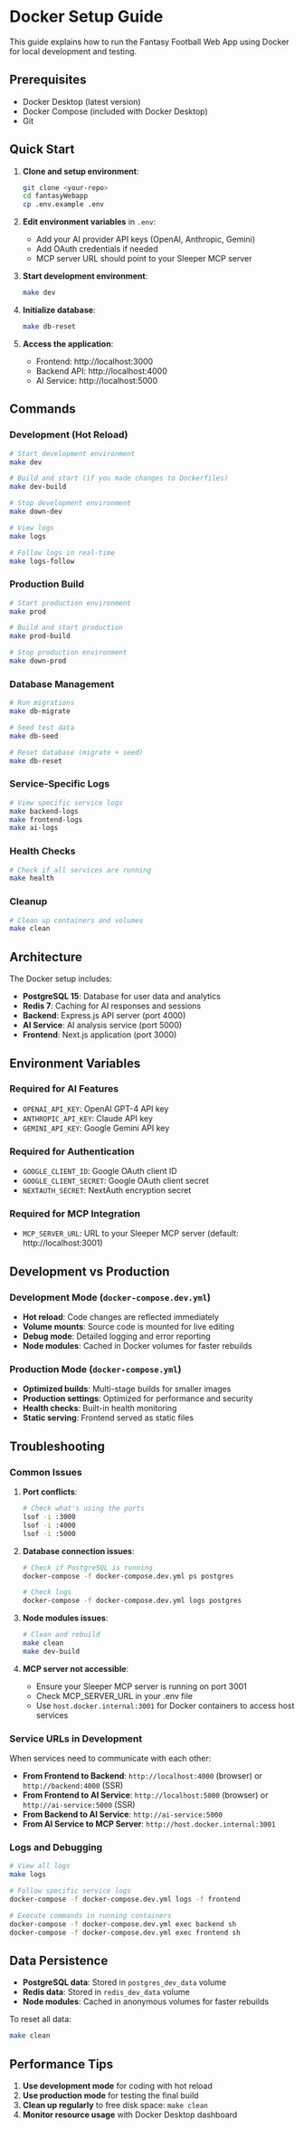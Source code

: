 # Docker Setup Guide

This guide explains how to run the Fantasy Football Web App using Docker for local development and testing.

## Prerequisites

- Docker Desktop (latest version)
- Docker Compose (included with Docker Desktop)
- Git

## Quick Start

1. **Clone and setup environment**:
   ```bash
   git clone <your-repo>
   cd fantasyWebapp
   cp .env.example .env
   ```

2. **Edit environment variables** in `.env`:
   - Add your AI provider API keys (OpenAI, Anthropic, Gemini)
   - Add OAuth credentials if needed
   - MCP server URL should point to your Sleeper MCP server

3. **Start development environment**:
   ```bash
   make dev
   ```

4. **Initialize database**:
   ```bash
   make db-reset
   ```

5. **Access the application**:
   - Frontend: http://localhost:3000
   - Backend API: http://localhost:4000
   - AI Service: http://localhost:5000

## Commands

### Development (Hot Reload)
```bash
# Start development environment
make dev

# Build and start (if you made changes to Dockerfiles)
make dev-build

# Stop development environment
make down-dev

# View logs
make logs

# Follow logs in real-time
make logs-follow
```

### Production Build
```bash
# Start production environment
make prod

# Build and start production
make prod-build

# Stop production environment
make down-prod
```

### Database Management
```bash
# Run migrations
make db-migrate

# Seed test data
make db-seed

# Reset database (migrate + seed)
make db-reset
```

### Service-Specific Logs
```bash
# View specific service logs
make backend-logs
make frontend-logs
make ai-logs
```

### Health Checks
```bash
# Check if all services are running
make health
```

### Cleanup
```bash
# Clean up containers and volumes
make clean
```

## Architecture

The Docker setup includes:

- **PostgreSQL 15**: Database for user data and analytics
- **Redis 7**: Caching for AI responses and sessions
- **Backend**: Express.js API server (port 4000)
- **AI Service**: AI analysis service (port 5000)
- **Frontend**: Next.js application (port 3000)

## Environment Variables

### Required for AI Features
- `OPENAI_API_KEY`: OpenAI GPT-4 API key
- `ANTHROPIC_API_KEY`: Claude API key
- `GEMINI_API_KEY`: Google Gemini API key

### Required for Authentication
- `GOOGLE_CLIENT_ID`: Google OAuth client ID
- `GOOGLE_CLIENT_SECRET`: Google OAuth client secret
- `NEXTAUTH_SECRET`: NextAuth encryption secret

### Required for MCP Integration
- `MCP_SERVER_URL`: URL to your Sleeper MCP server (default: http://localhost:3001)

## Development vs Production

### Development Mode (`docker-compose.dev.yml`)
- **Hot reload**: Code changes are reflected immediately
- **Volume mounts**: Source code is mounted for live editing
- **Debug mode**: Detailed logging and error reporting
- **Node modules**: Cached in Docker volumes for faster rebuilds

### Production Mode (`docker-compose.yml`)
- **Optimized builds**: Multi-stage builds for smaller images
- **Production settings**: Optimized for performance and security
- **Health checks**: Built-in health monitoring
- **Static serving**: Frontend served as static files

## Troubleshooting

### Common Issues

1. **Port conflicts**:
   ```bash
   # Check what's using the ports
   lsof -i :3000
   lsof -i :4000
   lsof -i :5000
   ```

2. **Database connection issues**:
   ```bash
   # Check if PostgreSQL is running
   docker-compose -f docker-compose.dev.yml ps postgres
   
   # Check logs
   docker-compose -f docker-compose.dev.yml logs postgres
   ```

3. **Node modules issues**:
   ```bash
   # Clean and rebuild
   make clean
   make dev-build
   ```

4. **MCP server not accessible**:
   - Ensure your Sleeper MCP server is running on port 3001
   - Check MCP_SERVER_URL in your .env file
   - Use `host.docker.internal:3001` for Docker containers to access host services

### Service URLs in Development

When services need to communicate with each other:

- **From Frontend to Backend**: `http://localhost:4000` (browser) or `http://backend:4000` (SSR)
- **From Frontend to AI Service**: `http://localhost:5000` (browser) or `http://ai-service:5000` (SSR)
- **From Backend to AI Service**: `http://ai-service:5000`
- **From AI Service to MCP Server**: `http://host.docker.internal:3001`

### Logs and Debugging

```bash
# View all logs
make logs

# Follow specific service logs
docker-compose -f docker-compose.dev.yml logs -f frontend

# Execute commands in running containers
docker-compose -f docker-compose.dev.yml exec backend sh
docker-compose -f docker-compose.dev.yml exec frontend sh
```

## Data Persistence

- **PostgreSQL data**: Stored in `postgres_dev_data` volume
- **Redis data**: Stored in `redis_dev_data` volume
- **Node modules**: Cached in anonymous volumes for faster rebuilds

To reset all data:
```bash
make clean
```

## Performance Tips

1. **Use development mode** for coding with hot reload
2. **Use production mode** for testing the final build
3. **Clean up regularly** to free disk space: `make clean`
4. **Monitor resource usage** with Docker Desktop dashboard
